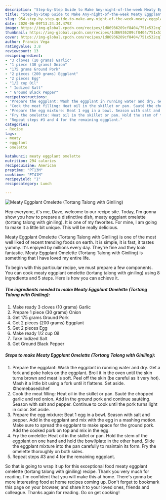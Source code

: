 ```yaml
---
description: "Step-by-Step Guide to Make Any-night-of-the-week Meaty Eggplant Omelette (Tortang Talong with Giniling)"
title: "Step-by-Step Guide to Make Any-night-of-the-week Meaty Eggplant Omelette (Tortang Talong with Giniling)"
slug: 954-step-by-step-guide-to-make-any-night-of-the-week-meaty-eggplant-omelette-tortang-talong-with-giniling
date: 2020-06-09T13:24:34.479Z
image: https://img-global.cpcdn.com/recipes/1d86936209cf8404/751x532cq70/meaty-eggplant-omelette-tortang-talong-with-giniling-recipe-main-photo.jpg
thumbnail: https://img-global.cpcdn.com/recipes/1d86936209cf8404/751x532cq70/meaty-eggplant-omelette-tortang-talong-with-giniling-recipe-main-photo.jpg
cover: https://img-global.cpcdn.com/recipes/1d86936209cf8404/751x532cq70/meaty-eggplant-omelette-tortang-talong-with-giniling-recipe-main-photo.jpg
author: Francis Vega
ratingvalue: 3.8
reviewcount: 13
recipeingredient:
- "3 cloves (10 grams) Garlic"
- "1 piece (30 grams) Onion"
- "175 grams Ground Pork"
- "2 pieces (200 grams) Eggplant"
- "2 pieces Egg"
- "1/2 cup Oil"
- " Iodized Salt"
- " Ground Black Pepper"
recipeinstructions:
- "Prepare the eggplant: Wash the eggplant in running water and dry. Get a fork and poke holes on the eggplant. Broil it in the oven until the skin turns brown and meat is soft. Peel off the skin (be careful as it very hot). Mash it a little bit using a fork until it flattens. Set aside. ©homebasedchef"
- "Cook the meat filling: Heat oil in the skillet or pan. Sauté the chopped garlic and red onion. Add in the ground pork and continue sautéing. Season with salt and pepper. Continue to cook until the pork turns light in color. Set aside."
- "Prepare the egg mixture: Beat 1 egg in a bowl. Season with salt and pepper. Add in the eggplant and mix with the egg in a mashing motion. Make sure to spread the eggplant to make space for the ground pork. Add the cooked pork on top and mix in the egg."
- "Fry the omelette: Heat oil in the skillet or pan. Hold the stem of the eggplant on one hand and hold the bowl/plate in the other hand. Slide the eggplant mixture into the pan carefully to maintain its form. Fry the omelette thoroughly on both sides."
- "Repeat steps #3 and 4 for the remaining eggplant."
categories:
- Recipe
tags:
- meaty
- eggplant
- omelette

katakunci: meaty eggplant omelette 
nutrition: 294 calories
recipecuisine: American
preptime: "PT13M"
cooktime: "PT41M"
recipeyield: "1"
recipecategory: Lunch

---
```



![Meaty Eggplant Omelette (Tortang Talong with Giniling)](https://img-global.cpcdn.com/recipes/1d86936209cf8404/751x532cq70/meaty-eggplant-omelette-tortang-talong-with-giniling-recipe-main-photo.jpg)

Hey everyone, it's me, Dave, welcome to our recipe site. Today, I'm gonna show you how to prepare a distinctive dish, meaty eggplant omelette (tortang talong with giniling). It is one of my favorites. For mine, I am going to make it a little bit unique. This will be really delicious.

Meaty Eggplant Omelette (Tortang Talong with Giniling) is one of the most well liked of recent trending foods on earth. It is simple, it is fast, it tastes yummy. It's enjoyed by millions every day. They're fine and they look fantastic. Meaty Eggplant Omelette (Tortang Talong with Giniling) is something that I have loved my entire life.




To begin with this particular recipe, we must prepare a few components. You can cook meaty eggplant omelette (tortang talong with giniling) using 8 ingredients and 5 steps. Here is how you can achieve it.

<!--inarticleads1-->

##### The ingredients needed to make Meaty Eggplant Omelette (Tortang Talong with Giniling):

1. Make ready 3 cloves (10 grams) Garlic
1. Prepare 1 piece (30 grams) Onion
1. Get 175 grams Ground Pork
1. Get 2 pieces (200 grams) Eggplant
1. Get 2 pieces Egg
1. Make ready 1/2 cup Oil
1. Take  Iodized Salt
1. Get  Ground Black Pepper




<!--inarticleads2-->

##### Steps to make Meaty Eggplant Omelette (Tortang Talong with Giniling):

1. Prepare the eggplant: Wash the eggplant in running water and dry. Get a fork and poke holes on the eggplant. Broil it in the oven until the skin turns brown and meat is soft. Peel off the skin (be careful as it very hot). Mash it a little bit using a fork until it flattens. Set aside. ©homebasedchef
1. Cook the meat filling: Heat oil in the skillet or pan. Sauté the chopped garlic and red onion. Add in the ground pork and continue sautéing. Season with salt and pepper. Continue to cook until the pork turns light in color. Set aside.
1. Prepare the egg mixture: Beat 1 egg in a bowl. Season with salt and pepper. Add in the eggplant and mix with the egg in a mashing motion. Make sure to spread the eggplant to make space for the ground pork. Add the cooked pork on top and mix in the egg.
1. Fry the omelette: Heat oil in the skillet or pan. Hold the stem of the eggplant on one hand and hold the bowl/plate in the other hand. Slide the eggplant mixture into the pan carefully to maintain its form. Fry the omelette thoroughly on both sides.
1. Repeat steps #3 and 4 for the remaining eggplant.




So that is going to wrap it up for this exceptional food meaty eggplant omelette (tortang talong with giniling) recipe. Thank you very much for reading. I'm confident that you will make this at home. There's gonna be more interesting food at home recipes coming up. Don't forget to bookmark this page on your browser, and share it to your loved ones, friends and colleague. Thanks again for reading. Go on get cooking!
